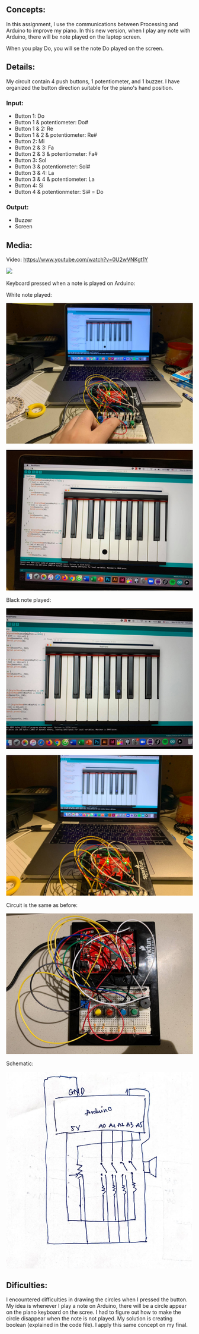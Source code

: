 
## Concepts:
In this assignment, I use the communications between Processing and Arduino to improve my piano. In this new version, when I play any note with Arduino, there will be note played on the laptop screen. 

When you play Do, you will se the note Do played on the screen. 

## Details: 
My circuit contain 4 push buttons, 1 potentiometer, and 1 buzzer. 
I have organized the button direction suitable for the piano's hand position. 

### Input: 
- Button 1: Do 
- Button 1 & potentiometer: Do#
- Button 1 & 2: Re
- Button 1 & 2 & potentiometer: Re#
- Button 2: Mi 
- Button 2 & 3: Fa
- Button 2 & 3 & potentiometer: Fa#
- Button 3: Sol
- Button 3 & potentiometer: Sol#
- Button 3 & 4: La
- Button 3 & 4 & potentiometer: La
- Button 4: Si 
- Button 4 & potentionmeter: Si# = Do 

### Output:
- Buzzer
- Screen 

## Media: 

Video: https://www.youtube.com/watch?v=0U2wVNKgt1Y

![](RealPiano.png)

Keyboard pressed when a note is played on Arduino: 


White note played:


![](105975967_734413287326174_4660013472796609683_n.jpg)


![](105455647_1640978119391123_9099283337618653554_n.jpg)


Black note played:


![](105516867_2654131164828989_1489226824288474011_n.jpg)


![](105485467_679804395932192_6564220251899142553_n.jpg)



Circuit is the same as before: 


![](104884724_3115256061853395_836413844354909050_n.jpg)



Schematic: 

![](106038404_290375358996672_43371593115091600_n.jpg)

## Dificulties:
I encountered difficulties in drawing the circles when I pressed the button. My idea is whenever I play a note on Arduino, there will be a circle appear on the piano keyboard on the scree. I had to figure out how to make the circle disappear when the note is not played. My solution is creating boolean (explained in the code file). I apply this same concept on my final. 

 
